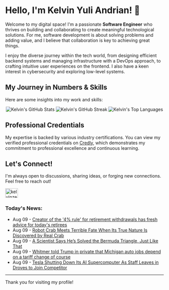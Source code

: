 # Hello, I'm Kelvin Yuli Andrian! 👋

Welcome to my digital space! I'm a passionate **Software Engineer** who thrives on building and collaborating to create meaningful technological solutions. For me, software development is about solving problems and adding value, and I believe that collaboration is key to achieving great things.

I enjoy the diverse journey within the tech world, from designing efficient backend systems and managing infrastructure with a DevOps approach, to crafting intuitive user experiences on the frontend. I also have a keen interest in cybersecurity and exploring low-level systems.

## My Journey in Numbers & Skills

Here are some insights into my work and skills:

<p align="center">
  <img src="https://github-readme-stats.vercel.app/api?username=kelvinzer0&show_icons=true&theme=radical" alt="Kelvin's GitHub Stats" />
  <img src="https://github-readme-streak-stats.herokuapp.com/?user=kelvinzer0&theme=radical" alt="Kelvin's GitHub Streak" />
  <img src="https://github-readme-stats.vercel.app/api/top-langs/?username=kelvinzer0&layout=compact&theme=radical" alt="Kelvin's Top Languages" />
</p>

## Professional Credentials

My expertise is backed by various industry certifications. You can view my verified professional credentials on [Credly](https://www.credly.com/users/kelvin-yuli-andrian/badges), which demonstrates my commitment to professional excellence and continuous learning.

## Let's Connect!

I'm always open to discussions, sharing ideas, or forging new connections. Feel free to reach out!

<p align="left">
    <a href="https://linkedin.com/in/kelvinzero" target="blank"><img align="center" src="https://cdn.jsdelivr.net/npm/simple-icons@3.0.1/icons/linkedin.svg" alt="kelvinzero" height="30" width="40" /></a>
</p>

### Today's News:

<!-- feed start -->
- Aug 09 - [Creator of the '4% rule' for retirement withdrawals has fresh advice for today's retirees](https://finance.yahoo.com/news/creator-of-the-4-rule-for-retirement-withdrawals-has-fresh-advice-for-todays-retirees-140035669.html)
- Aug 09 - [Robot Crab Meets Terrible Fate When Its True Nature Is Discovered by Real Crab](https://www.yahoo.com/news/articles/robot-crab-meets-terrible-fate-133057008.html)
- Aug 09 - [A Scientist Says He’s Solved the Bermuda Triangle, Just Like That](https://www.yahoo.com/news/articles/scientist-says-solved-bermuda-triangle-131700547.html)
- Aug 09 - [Whitmer told Trump in private that Michigan auto jobs depend on a tariff change of course](https://finance.yahoo.com/news/whitmer-told-trump-private-michigan-130110135.html)
- Aug 09 - [Tesla Shutting Down Its AI Supercomputer As Staff Leaves in Droves to Join Competitor](https://finance.yahoo.com/news/tesla-shutting-down-ai-supercomputer-113050022.html)
<!-- feed end -->

---

Thank you for visiting my profile!